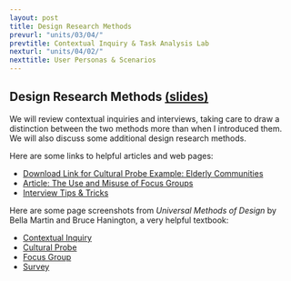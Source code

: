 ```yaml
---
layout: post
title: Design Research Methods
prevurl: "units/03/04/"
prevtitle: Contextual Inquiry & Task Analysis Lab
nexturl: "units/04/02/"
nexttitle: User Personas & Scenarios
---
```


## Design Research Methods [(slides)](https://docs.google.com/presentation/d/1GWQIDycVeBcmTK1iePPiY0RffFS7yMPDFvL6TFW3nxY/edit?usp=sharing)

We will review contextual inquiries and interviews, taking care to draw a distinction between the two methods more than when I introduced them. We will also discuss some additional design research methods. 

Here are some links to helpful articles and web pages:
  - [Download Link for Cultural Probe Example: Elderly Communities](https://www.researchgate.net/profile/William_Gaver/publication/220383091_Design_Cultural_Probes/links/00b4951837b6283128000000/Design-Cultural-Probes.pdf)
  - [Article: The Use and Misuse of Focus Groups](https://www.nngroup.com/articles/focus-groups/)
  - [Interview Tips & Tricks](https://managementhelp.org/businessresearch/interviews.htm)
 
Here are some page screenshots from _Universal Methods of Design_ by Bella Martin and Bruce Hanington, a very helpful textbook:
  - [Contextual Inquiry](https://github.com/mrgrunebaum-hm/mobileapps/blob/master/units/04/Contextual%20Inquiry.jpg?raw=true)
  - [Cultural Probe](https://github.com/mrgrunebaum-hm/mobileapps/blob/master/units/04/Cultural%20Probes.jpg?raw=true)
  - [Focus Group](https://github.com/mrgrunebaum-hm/mobileapps/blob/master/units/04/Focus%20Groups.jpg?raw=true)
  - [Survey](https://github.com/mrgrunebaum-hm/mobileapps/blob/master/units/04/Surveys.jpg?raw=true)
